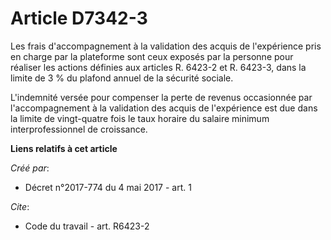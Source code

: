 # Article D7342-3

Les frais d'accompagnement à la validation des acquis de l'expérience pris en charge par la plateforme sont ceux exposés par
la personne pour réaliser les actions définies aux articles R. 6423-2 et R. 6423-3, dans la limite de 3 % du plafond annuel
de la sécurité sociale. 

L'indemnité versée pour compenser la perte de revenus occasionnée par l'accompagnement à la validation des acquis de
l'expérience est due dans la limite de vingt-quatre fois le taux horaire du salaire minimum interprofessionnel de croissance.

**Liens relatifs à cet article**

_Créé par_:

  - Décret n°2017-774 du 4 mai 2017 - art. 1

_Cite_:

  - Code du travail - art. R6423-2
